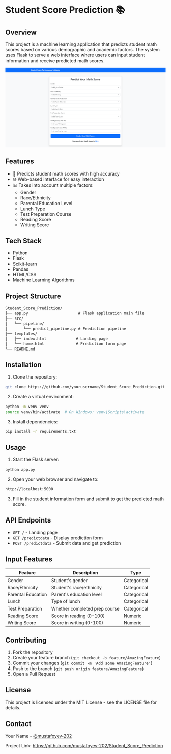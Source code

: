 # Student Score Prediction 📚

## Overview
This project is a machine learning application that predicts student math scores based on various demographic and academic factors. The system uses Flask to serve a web interface where users can input student information and receive predicted math scores.

![Proof](https://github.com/mustafoyev-202/Student_Score_Prediction/blob/main/proof.png)


## Features
- 🎯 Predicts student math scores with high accuracy
- 🌐 Web-based interface for easy interaction
- 📊 Takes into account multiple factors:
  - Gender
  - Race/Ethnicity
  - Parental Education Level
  - Lunch Type
  - Test Preparation Course
  - Reading Score
  - Writing Score

## Tech Stack
- Python
- Flask
- Scikit-learn
- Pandas
- HTML/CSS
- Machine Learning Algorithms

## Project Structure
```
Student_Score_Prediction/
├── app.py                      # Flask application main file
├── src/
│   └── pipeline/
│       └── predict_pipeline.py # Prediction pipeline
├── templates/
│   ├── index.html             # Landing page
│   └── home.html              # Prediction form page
└── README.md
```

## Installation

1. Clone the repository:
```bash
git clone https://github.com/yourusername/Student_Score_Prediction.git
```

2. Create a virtual environment:
```bash
python -m venv venv
source venv/bin/activate  # On Windows: venv\Scripts\activate
```

3. Install dependencies:
```bash
pip install -r requirements.txt
```

## Usage

1. Start the Flask server:
```bash
python app.py
```

2. Open your web browser and navigate to:
```
http://localhost:5000
```

3. Fill in the student information form and submit to get the predicted math score.

## API Endpoints

- `GET /` - Landing page
- `GET /predictdata` - Display prediction form
- `POST /predictdata` - Submit data and get prediction

## Input Features

| Feature | Description | Type |
|---------|------------|------|
| Gender | Student's gender | Categorical |
| Race/Ethnicity | Student's race/ethnicity | Categorical |
| Parental Education | Parent's education level | Categorical |
| Lunch | Type of lunch | Categorical |
| Test Preparation | Whether completed prep course | Categorical |
| Reading Score | Score in reading (0-100) | Numeric |
| Writing Score | Score in writing (0-100) | Numeric |

## Contributing

1. Fork the repository
2. Create your feature branch (`git checkout -b feature/AmazingFeature`)
3. Commit your changes (`git commit -m 'Add some AmazingFeature'`)
4. Push to the branch (`git push origin feature/AmazingFeature`)
5. Open a Pull Request

## License
This project is licensed under the MIT License - see the LICENSE file for details.

## Contact
Your Name - [@mustafoyev-202](https://github.com/mustafoyev-202)

Project Link: https://github.com/mustafoyev-202/Student_Score_Prediction

